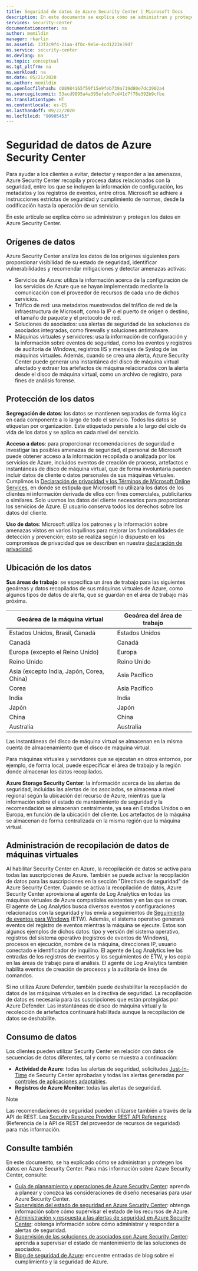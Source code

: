 ```yaml
---
title: Seguridad de datos de Azure Security Center | Microsoft Docs
description: En este documento se explica cómo se administran y protegen los datos en Azure Security Center.
services: security-center
documentationcenter: na
author: memildin
manager: rkarlin
ms.assetid: 33f2c9f4-21aa-4f0c-9e5e-4cd1223e39d7
ms.service: security-center
ms.devlang: na
ms.topic: conceptual
ms.tgt_pltfrm: na
ms.workload: na
ms.date: 05/21/2020
ms.author: memildin
ms.openlocfilehash: d08984165f59f15e9feb739a719d80e7dc3902a4
ms.sourcegitcommit: 53acd9895a4a395efa6d7cd41d7f78e392b9cfbe
ms.translationtype: HT
ms.contentlocale: es-ES
ms.lasthandoff: 09/22/2020
ms.locfileid: "90905453"
---
```

# <a name="azure-security-center-data-security"></a>Seguridad de datos de Azure Security Center
Para ayudar a los clientes a evitar, detectar y responder a las amenazas, Azure Security Center recopila y procesa datos relacionados con la seguridad, entre los que se incluyen la información de configuración, los metadatos y los registros de eventos, entre otros. Microsoft se adhiere a instrucciones estrictas de seguridad y cumplimiento de normas, desde la codificación hasta la operación de un servicio.

En este artículo se explica cómo se administran y protegen los datos en Azure Security Center.

## <a name="data-sources"></a>Orígenes de datos
Azure Security Center analiza los datos de los orígenes siguientes para proporcionar visibilidad de su estado de seguridad, identificar vulnerabilidades y recomendar mitigaciones y detectar amenazas activas:

- Servicios de Azure: utiliza la información acerca de la configuración de los servicios de Azure que se hayan implementado mediante la comunicación con el proveedor de recursos de cada uno de dichos servicios.
- Tráfico de red: usa metadatos muestreados del tráfico de red de la infraestructura de Microsoft, como la IP o el puerto de origen o destino, el tamaño de paquete y el protocolo de red.
- Soluciones de asociados: usa alertas de seguridad de las soluciones de asociados integradas, como firewalls y soluciones antimalware.
- Máquinas virtuales y servidores: usa la información de configuración y la información sobre eventos de seguridad, como los eventos y registros de auditoría de Windows, registros IIS y mensajes de Syslog de las máquinas virtuales. Además, cuando se crea una alerta, Azure Security Center puede generar una instantánea del disco de máquina virtual afectado y extraer los artefactos de máquina relacionados con la alerta desde el disco de máquina virtual, como un archivo de registro, para fines de análisis forense.


## <a name="data-protection"></a>Protección de los datos
**Segregación de datos**: los datos se mantienen separados de forma lógica en cada componente a lo largo de todo el servicio. Todos los datos se etiquetan por organización. Este etiquetado persiste a lo largo del ciclo de vida de los datos y se aplica en cada nivel del servicio.

**Acceso a datos**: para proporcionar recomendaciones de seguridad e investigar las posibles amenazas de seguridad, el personal de Microsoft puede obtener acceso a la información recopilada o analizada por los servicios de Azure, incluidos eventos de creación de proceso, artefactos e instantáneas de disco de máquina virtual, que de forma involuntaria pueden incluir datos de cliente o datos personales de sus máquinas virtuales. Cumplimos la [Declaración de privacidad y los Términos de Microsoft Online Services](https://www.microsoftvolumelicensing.com/DocumentSearch.aspx?Mode=3&DocumentTypeId=31), en donde se estipula que Microsoft no utilizará los datos de los clientes ni información derivada de ellos con fines comerciales, publicitarios o similares. Solo usamos los datos del cliente necesarios para proporcionar los servicios de Azure. El usuario conserva todos los derechos sobre los datos del cliente.

**Uso de datos**: Microsoft utiliza los patrones y la información sobre amenazas vistos en varios inquilinos para mejorar las funcionalidades de detección y prevención; esto se realiza según lo dispuesto en los compromisos de privacidad que se describen en nuestra [declaración de privacidad](https://www.microsoft.com/privacystatement/OnlineServices/Default.aspx).

## <a name="data-location"></a>Ubicación de los datos

**Sus áreas de trabajo**: se especifica un área de trabajo para las siguientes geoáreas y datos recopilados de sus máquinas virtuales de Azure, como algunos tipos de datos de alerta, que se guardan en el área de trabajo más próxima.

| Geoárea de la máquina virtual                              | Geoárea del área de trabajo |
|-------------------------------------|---------------|
| Estados Unidos, Brasil, Canadá | Estados Unidos |
| Canadá                              | Canadá        |
| Europa (excepto el Reino Unido)   | Europa        |
| Reino Unido                      | Reino Unido |
| Asia (excepto India, Japón, Corea, China)   | Asia Pacífico  |
| Corea                              | Asia Pacífico  |
| India                               | India         |
| Japón                               | Japón         |
| China                               | China         |
| Australia                           | Australia     |


Las instantáneas del disco de máquina virtual se almacenan en la misma cuenta de almacenamiento que el disco de máquina virtual.

Para máquinas virtuales y servidores que se ejecutan en otros entornos, por ejemplo, de forma local, puede especificar el área de trabajo y la región donde almacenar los datos recopilados.

**Azure Storage Security Center**: la información acerca de las alertas de seguridad, incluidas las alertas de los asociados, se almacena a nivel regional según la ubicación del recurso de Azure, mientras que la información sobre el estado de mantenimiento de seguridad y la recomendación se almacenan centralmente, ya sea en Estados Unidos o en Europa, en función de la ubicación del cliente. Los artefactos de la máquina se almacenan de forma centralizada en la misma región que la máquina virtual.

## <a name="manage-data-collection-from-virtual-machines"></a>Administración de recopilación de datos de máquinas virtuales

Al habilitar Security Center en Azure, la recopilación de datos se activa para todas las suscripciones de Azure. También se puede activar la recopilación de datos para las suscripciones en la sección "Directivas de seguridad" de Azure Security Center. Cuando se activa la recopilación de datos, Azure Security Center aprovisiona al agente de Log Analytics en todas las máquinas virtuales de Azure compatibles existentes y en las que se crean.
El agente de Log Analytics busca diversos eventos y configuraciones relacionados con la seguridad y los envía a seguimientos de [Seguimiento de eventos para Windows](https://msdn.microsoft.com/library/windows/desktop/bb968803.aspx) (ETW). Además, el sistema operativo generará eventos del registro de eventos mientras la máquina se ejecute. Estos son algunos ejemplos de dichos datos: tipo y versión del sistema operativo, registros del sistema operativo (registros de eventos de Windows), procesos en ejecución, nombre de la máquina, direcciones IP, usuario conectado e identificador de inquilino. El agente de Log Analytics lee las entradas de los registros de eventos y los seguimientos de ETW, y los copia en las áreas de trabajo para el análisis. El agente de Log Analytics también habilita eventos de creación de procesos y la auditoría de línea de comandos.

Si no utiliza Azure Defender, también puede deshabilitar la recopilación de datos de las máquinas virtuales en la directiva de seguridad. La recopilación de datos es necesaria para las suscripciones que están protegidas por Azure Defender. Las instantáneas de disco de máquina virtual y la recolección de artefactos continuará habilitada aunque la recopilación de datos se deshabilite.

## <a name="data-consumption"></a>Consumo de datos

Los clientes pueden utilizar Security Center en relación con datos de secuencias de datos diferentes, tal y como se muestra a continuación:

* **Actividad de Azure**: todas las alertas de seguridad, solicitudes [Just-In-Time](https://docs.microsoft.com/azure/security-center/security-center-just-in-time) de Security Center aprobadas y todas las alertas generadas por [controles de aplicaciones adaptables](https://docs.microsoft.com/azure/security-center/security-center-adaptive-application).
* **Registros de Azure Monitor**: todas las alertas de seguridad.


> [!NOTE]
> Las recomendaciones de seguridad pueden utilizarse también a través de la API de REST. Lea [Security Resource Provider REST API Reference](https://msdn.microsoft.com/library/mt704034(Azure.100).aspx) (Referencia de la API de REST del proveedor de recursos de seguridad) para más información.

## <a name="see-also"></a>Consulte también
En este documento, se ha explicado cómo se administran y protegen los datos en Azure Security Center. Para más información sobre Azure Security Center, consulte:

* [Guía de planeamiento y operaciones de Azure Security Center](security-center-planning-and-operations-guide.md): aprenda a planear y conozca las consideraciones de diseño necesarias para usar Azure Security Center.
* [Supervisión del estado de seguridad en Azure Security Center](security-center-monitoring.md): obtenga información sobre cómo supervisar el estado de los recursos de Azure.
* [Administración y respuesta a las alertas de seguridad en Azure Security Center](security-center-managing-and-responding-alerts.md): obtenga información sobre cómo administrar y responder a alertas de seguridad.
* [Supervisión de las soluciones de asociados con Azure Security Center](security-center-partner-solutions.md): aprenda a supervisar el estado de mantenimiento de las soluciones de asociados.
* [Blog de seguridad de Azure](https://docs.microsoft.com/archive/blogs/azuresecurity/): encuentre entradas de blog sobre el cumplimiento y la seguridad de Azure.
